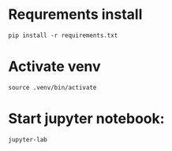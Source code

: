 # Requrements install

    pip install -r requirements.txt

# Activate venv

    source .venv/bin/activate

# Start jupyter notebook:

    jupyter-lab


